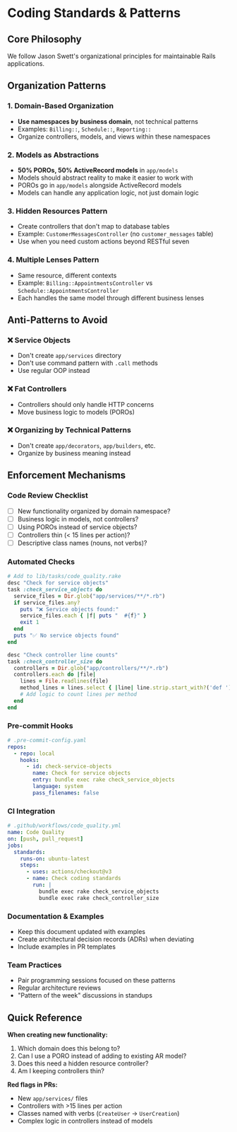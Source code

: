 # Coding Standards & Patterns

## Core Philosophy
We follow Jason Swett's organizational principles for maintainable Rails applications.

## Organization Patterns

### 1. Domain-Based Organization
- **Use namespaces by business domain**, not technical patterns
- Examples: `Billing::`, `Schedule::`, `Reporting::`
- Organize controllers, models, and views within these namespaces

### 2. Models as Abstractions
- **50% POROs, 50% ActiveRecord models** in `app/models`
- Models should abstract reality to make it easier to work with
- POROs go in `app/models` alongside ActiveRecord models
- Models can handle any application logic, not just domain logic

### 3. Hidden Resources Pattern
- Create controllers that don't map to database tables
- Example: `CustomerMessagesController` (no `customer_messages` table)
- Use when you need custom actions beyond RESTful seven

### 4. Multiple Lenses Pattern
- Same resource, different contexts
- Example: `Billing::AppointmentsController` vs `Schedule::AppointmentsController`
- Each handles the same model through different business lenses

## Anti-Patterns to Avoid

### ❌ Service Objects
- Don't create `app/services` directory
- Don't use command pattern with `.call` methods
- Use regular OOP instead

### ❌ Fat Controllers
- Controllers should only handle HTTP concerns
- Move business logic to models (POROs)

### ❌ Organizing by Technical Patterns
- Don't create `app/decorators`, `app/builders`, etc.
- Organize by business meaning instead

## Enforcement Mechanisms

### Code Review Checklist
- [ ] New functionality organized by domain namespace?
- [ ] Business logic in models, not controllers?
- [ ] Using POROs instead of service objects?
- [ ] Controllers thin (< 15 lines per action)?
- [ ] Descriptive class names (nouns, not verbs)?

### Automated Checks
```ruby
# Add to lib/tasks/code_quality.rake
desc "Check for service objects"
task :check_service_objects do
  service_files = Dir.glob("app/services/**/*.rb")
  if service_files.any?
    puts "❌ Service objects found:"
    service_files.each { |f| puts "  #{f}" }
    exit 1
  end
  puts "✅ No service objects found"
end

desc "Check controller line counts"
task :check_controller_size do
  controllers = Dir.glob("app/controllers/**/*.rb")
  controllers.each do |file|
    lines = File.readlines(file)
    method_lines = lines.select { |line| line.strip.start_with?('def ') }
    # Add logic to count lines per method
  end
end
```

### Pre-commit Hooks
```yaml
# .pre-commit-config.yaml
repos:
  - repo: local
    hooks:
      - id: check-service-objects
        name: Check for service objects
        entry: bundle exec rake check_service_objects
        language: system
        pass_filenames: false
```

### CI Integration
```yaml
# .github/workflows/code_quality.yml
name: Code Quality
on: [push, pull_request]
jobs:
  standards:
    runs-on: ubuntu-latest
    steps:
      - uses: actions/checkout@v3
      - name: Check coding standards
        run: |
          bundle exec rake check_service_objects
          bundle exec rake check_controller_size
```

### Documentation & Examples
- Keep this document updated with examples
- Create architectural decision records (ADRs) when deviating
- Include examples in PR templates

### Team Practices
- Pair programming sessions focused on these patterns
- Regular architecture reviews
- "Pattern of the week" discussions in standups

## Quick Reference

**When creating new functionality:**
1. Which domain does this belong to?
2. Can I use a PORO instead of adding to existing AR model?
3. Does this need a hidden resource controller?
4. Am I keeping controllers thin?

**Red flags in PRs:**
- New `app/services/` files
- Controllers with >15 lines per action  
- Classes named with verbs (`CreateUser` → `UserCreation`)
- Complex logic in controllers instead of models 